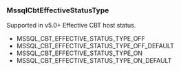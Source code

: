 ### MssqlCbtEffectiveStatusType
Supported in v5.0+
Effective CBT host status.

- MSSQL_CBT_EFFECTIVE_STATUS_TYPE_OFF
- MSSQL_CBT_EFFECTIVE_STATUS_TYPE_OFF_DEFAULT
- MSSQL_CBT_EFFECTIVE_STATUS_TYPE_ON
- MSSQL_CBT_EFFECTIVE_STATUS_TYPE_ON_DEFAULT
